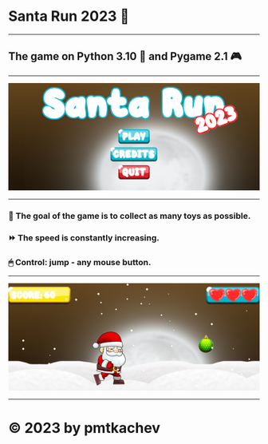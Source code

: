 # Santa Run 2023 🎅 <br>

---
## The game on Python 3.10 🐍 and Pygame 2.1 🎮 <br>

---

![scr_01](/screenshots/scr_01.png)

---
### 🎯 The goal of the game is to collect as many toys as possible. <br>
### ⏩ The speed is constantly increasing.
### 🖱 Control: jump - any mouse button.

___
![scr_02](/screenshots/scr_02.png)

---
# © 2023 by pmtkachev